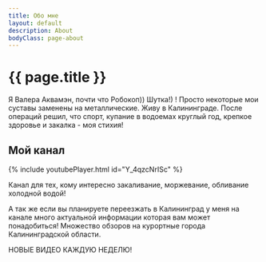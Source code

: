```yaml
---
title: Обо мне
layout: default
description: About
bodyClass: page-about
---
```



  <div class="container pt-6 mb-6">
    <h1>{{ page.title }}</h1>
    <p>Я Валера Аквамэн, почти что Робокоп)) Шутка!) ! Просто некоторые мои суставы заменены на металлические. Живу в Калининграде. После операций решил, что спорт, купание в водоемах круглый год, крепкое здоровье и закалка - моя стихия!</p>
  </div>

  <div class="container mt-6 mb-6">
    <h2>Мой канал</h2>
    <div class="row justify-content-start">
      <div class="col-12 col-md-6 mb-1">
        {% include youtubePlayer.html id="Y_4qzcNrISc" %}
      </div>
      <div class="col-12 col-md-6 mb-1">
        <p>Канал для тех, кому интересно закаливание, моржевание, обливание холодной водой!</p>
        <p>А так же если вы планируете переезжать в Калининград у меня на канале много актуальной информации которая вам может понадобиться! Множество обзоров на курортные города Калининградской области.</p>
        <p>НОВЫЕ ВИДЕО КАЖДУЮ НЕДЕЛЮ!</p>
      </div>
    </div>
  </div>

